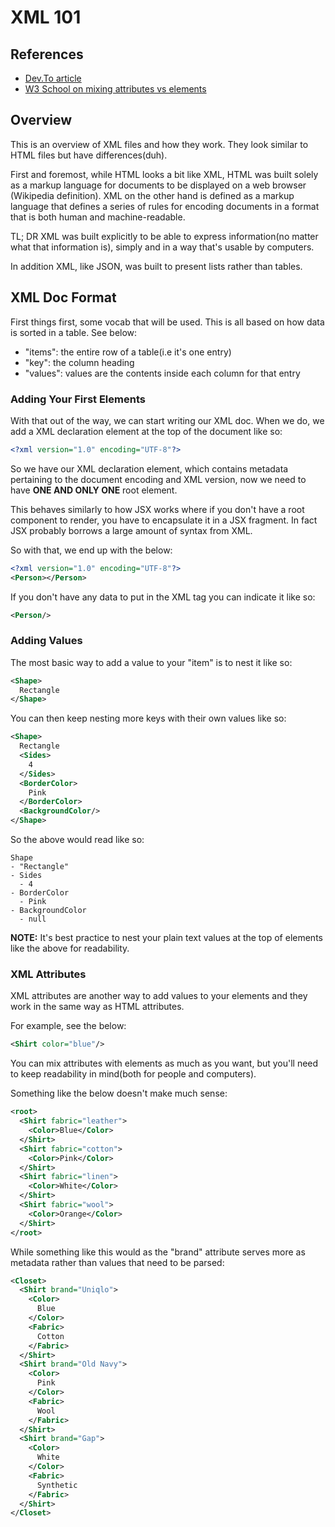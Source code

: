 # XML 101

## References
- [Dev.To article](https://dev.to/katiekodes/intro-to-xml-and-json-56co)
- [W3 School on mixing attributes vs elements](https://www.w3schools.com/xml/xml_dtd_el_vs_attr.asp)

## Overview
This is an overview of XML files and how they work. They look similar to
HTML files but have differences(duh).

First and foremost, while HTML looks a bit like XML, HTML was built solely
as a markup language for documents to be displayed on a web browser
(Wikipedia definition). XML on the other hand is defined as a markup
language that defines a series of rules for encoding documents in a format
that is both human and machine-readable.

TL; DR XML was built explicitly to be able to express information(no matter
what that information is), simply and in a way that's usable by computers.

In addition XML, like JSON, was built to present lists rather than tables.

## XML Doc Format
First things first, some vocab that will be used. This is all based on
how data is sorted in a table. See below:
- "items": the entire row of a table(i.e it's one entry)
- "key": the column heading
- "values": values are the contents inside each column for that entry

### Adding Your First Elements
With that out of the way, we can start writing our XML doc. When we do,
we add a XML declaration element at the top of the document like so:
```xml
<?xml version="1.0" encoding="UTF-8"?>
```

So we have our XML declaration element, which contains metadata pertaining
to the document encoding and XML version, now we need to have **ONE AND 
ONLY ONE** root element.

This behaves similarly to how JSX works where if you don't have a root
component to render, you have to encapsulate it in a JSX fragment. In
fact JSX probably borrows a large amount of syntax from XML.

So with that, we end up with the below:
```xml
<?xml version="1.0" encoding="UTF-8"?>
<Person></Person>
```

If you don't have any data to put in the XML tag you can indicate it
like so:
```xml
<Person/>
```

### Adding Values
The most basic way to add a value to your "item" is to nest it like so:
```xml
<Shape>
  Rectangle
</Shape>
```

You can then keep nesting more keys with their own values like so:
```xml
<Shape>
  Rectangle
  <Sides>
    4
  </Sides>
  <BorderColor>
    Pink
  </BorderColor>
  <BackgroundColor/>
</Shape>
```

So the above would read like so:
```
Shape
- "Rectangle"
- Sides
  - 4
- BorderColor
  - Pink
- BackgroundColor
  - null
```

**NOTE:** It's best practice to nest your plain text values at the top
of elements like the above for readability.

### XML Attributes
XML attributes are another way to add values to your elements and they
work in the same way as HTML attributes. 

For example, see the below:
```xml
<Shirt color="blue"/>
```

You can mix attributes with elements as much as you want, but you'll need
to keep readability in mind(both for people and computers).

Something like the below doesn't make much sense:
```xml
<root>
  <Shirt fabric="leather">
    <Color>Blue</Color>
  </Shirt>
  <Shirt fabric="cotton">
    <Color>Pink</Color>
  </Shirt>
  <Shirt fabric="linen">
    <Color>White</Color>
  </Shirt>
  <Shirt fabric="wool">
    <Color>Orange</Color>
  </Shirt>
</root>
```

While something like this would as the "brand" attribute serves more
as metadata rather than values that need to be parsed:
```xml
<Closet>
  <Shirt brand="Uniqlo">
    <Color>
      Blue
    </Color>
    <Fabric>
      Cotton
    </Fabric>
  </Shirt>
  <Shirt brand="Old Navy">
    <Color>
      Pink
    </Color>
    <Fabric>
      Wool
    </Fabric>
  </Shirt>
  <Shirt brand="Gap">
    <Color>
      White
    </Color>
    <Fabric>
      Synthetic
    </Fabric>
  </Shirt>
</Closet>
```
